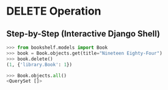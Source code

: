 # DELETE Operation

## Step-by-Step (Interactive Django Shell)

```python
>>> from bookshelf.models import Book
>>> book = Book.objects.get(title="Nineteen Eighty-Four")
>>> book.delete()
(1, {'library.Book': 1})

>>> Book.objects.all()
<QuerySet []>